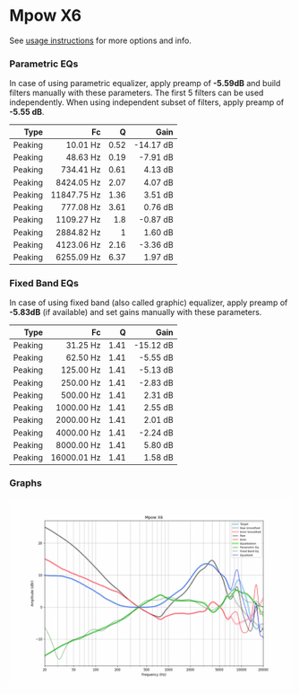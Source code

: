 # Mpow X6
See [usage instructions](https://github.com/jaakkopasanen/AutoEq#usage) for more options and info.

### Parametric EQs
In case of using parametric equalizer, apply preamp of **-5.59dB** and build filters manually
with these parameters. The first 5 filters can be used independently.
When using independent subset of filters, apply preamp of **-5.55 dB**.

| Type    | Fc          |    Q | Gain      |
|--------:|------------:|-----:|----------:|
| Peaking | 10.01 Hz    | 0.52 | -14.17 dB |
| Peaking | 48.63 Hz    | 0.19 | -7.91 dB  |
| Peaking | 734.41 Hz   | 0.61 | 4.13 dB   |
| Peaking | 8424.05 Hz  | 2.07 | 4.07 dB   |
| Peaking | 11847.75 Hz | 1.36 | 3.51 dB   |
| Peaking | 777.08 Hz   | 3.61 | 0.76 dB   |
| Peaking | 1109.27 Hz  | 1.8  | -0.87 dB  |
| Peaking | 2884.82 Hz  | 1    | 1.60 dB   |
| Peaking | 4123.06 Hz  | 2.16 | -3.36 dB  |
| Peaking | 6255.09 Hz  | 6.37 | 1.97 dB   |

### Fixed Band EQs
In case of using fixed band (also called graphic) equalizer, apply preamp of **-5.83dB**
(if available) and set gains manually with these parameters.

| Type    | Fc          |    Q | Gain      |
|--------:|------------:|-----:|----------:|
| Peaking | 31.25 Hz    | 1.41 | -15.12 dB |
| Peaking | 62.50 Hz    | 1.41 | -5.55 dB  |
| Peaking | 125.00 Hz   | 1.41 | -5.13 dB  |
| Peaking | 250.00 Hz   | 1.41 | -2.83 dB  |
| Peaking | 500.00 Hz   | 1.41 | 2.31 dB   |
| Peaking | 1000.00 Hz  | 1.41 | 2.55 dB   |
| Peaking | 2000.00 Hz  | 1.41 | 2.01 dB   |
| Peaking | 4000.00 Hz  | 1.41 | -2.24 dB  |
| Peaking | 8000.00 Hz  | 1.41 | 5.80 dB   |
| Peaking | 16000.01 Hz | 1.41 | 1.58 dB   |

### Graphs
![](./Mpow%20X6.png)